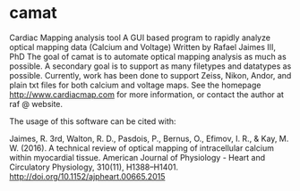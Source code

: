 # camat
Cardiac Mapping analysis tool
A GUI based program to rapidly analyze optical mapping data (Calcium and Voltage)
Written by Rafael Jaimes III, PhD
The goal of camat is to automate optical mapping analysis as much as possible. A secondary goal is to support
as many filetypes and datatypes as possible. Currently, work has been done to support Zeiss, Nikon, Andor, and plain
txt files for both calcium and voltage maps. See the homepage http://www.cardiacmap.com for more information, or
contact the author at raf @ website.

The usage of this software can be cited with:

Jaimes, R. 3rd, Walton, R. D., Pasdois, P., Bernus, O., Efimov, I. R., & Kay, M. W. (2016). A technical review of optical mapping of intracellular calcium within myocardial tissue. American Journal of Physiology - Heart and Circulatory Physiology, 310(11), H1388–H1401. http://doi.org/10.1152/ajpheart.00665.2015
